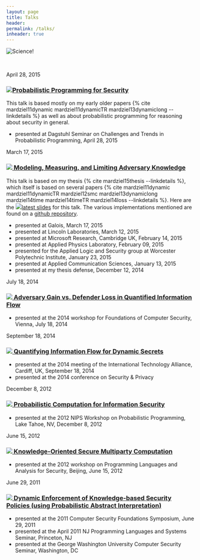 ```yaml
---
layout: page
title: Talks
header: 
permalink: /talks/
inheader: true
---
```


![Science!](/images/doge.jpeg)

&nbsp;

<!--# My talks #-->

<span class="post-meta">April 28, 2015</span>

### <a name="dagstuhl"/> [<img class="mediumicon" src="/images/icon_pptx.png"/>Probabilistic Programming for Security](/docs/mardziel15dagstuhl.pres.pptx) ###

This talk is based mostly on my early older papers {% cite mardziel11dynamic mardziel11dynamicTR mardziel13dynamiclong --linkdetails %} as well as about probabilistic programming for reasoning about security in general.

* presented at Dagstuhl Seminar on Challenges and Trends in Probabilistic Programming, April 28, 2015

<span class="post-meta">March 17, 2015</span>

### <a name="thesis"/> [<img class="mediumicon" src="/images/icon_pptx.png"/> Modeling, Measuring, and Limiting Adversary Knowledge](/docs/mardziel15thesis.latest-pres.pptx) ###

This talk is based on my thesis {% cite mardziel15thesis --linkdetails %}, which itself is based on several papers {% cite mardziel11dynamic mardziel11dynamicTR mardziel12smc mardziel13dynamiclong mardziel14time mardziel14timeTR mardziel14loss --linkdetails %}. Here are the [<img class="mediumicon" src="/images/icon_pptx.png"/>latest slides](/docs/mardziel15thesis.latest-pres.pptx) for this talk. The various implementations mentioned are found on a [github repository](https://github.com/plum-umd/qif).

* presented at Galois, March 17, 2015
* presented at Lincoln Laboratories, March 12, 2015
* presented at Microsoft Research, Cambridge UK, February 14, 2015
* presented at Applied Physics Laboratory, February 09, 2015
* presented for the Applied Logic and Security group at Worcester Polytechnic Institute, January 23, 2015
* presented at Applied Communication Sciences, January 13, 2015
* presented at my thesis defense, December 12, 2014

<span class="post-meta">July 18, 2014</span>

### [<img class="mediumicon" src="/images/icon_pdf.png"/> Adversary Gain vs. Defender Loss in Quantified Information Flow](/docs/mardziel14loss.pres.pdf)

* presented at the 2014 workshop for Foundations of Computer Security, Vienna, July 18, 2014

<span class="post-meta">September 18, 2014</span>

### [<img class="mediumicon" src="/images/icon_pdf.png"/> Quantifying Information Flow for Dynamic Secrets](/docs/mardziel14time.pres.pdf)
* presented at the 2014 meeting of the International Technology Alliance, Cardiff, UK, September 18, 2014
* presented at the 2014 conference on Security & Privacy

<span class="post-meta">December 8, 2012</span>

### [<img class="mediumicon" src="/images/icon_pptx.png"/> Probabilistic Computation for Information Security](/docs/mardziel12probabilistic.pres.pptx)
* presented at the 2012 NIPS Workshop on Probabilistic Programming, Lake Tahoe, NV, December 8, 2012

<span class="post-meta">June 15, 2012</span>

### [<img class="mediumicon" src="/images/icon_pptx.png"/> Knowledge-Oriented Secure Multiparty Computation](/docs/mardziel12smc.pres.pptx)
*  presented at the 2012 workshop on Programming Languages and Analysis for Security, Beijing, June 15, 2012

<span class="post-meta">June 29, 2011</span>

### [<img class="mediumicon" src="/images/icon_pptx.png"/> Dynamic Enforcement of Knowledge-based Security Policies (using Probabilistic Abstract Interpretation)](/docs/mardziel11dynamic.pres.pptx)

* presented at the 2011 Computer Security Foundations Symposium, June 29, 2011
* presented at the April 2011 NJ Programming Languages and Systems Seminar, Princeton, NJ
* presented at the George Washington University Computer Security Seminar, Washington, DC

<!--
Collaborator talks
================================

### Knowledge inference for optimizing and enforcing secure computations
* presented by Mike Hicks at the 2013 meeting of the International Technology Alliance

### Knowledge inference for optimizing secure multi-party computation
Aseem Rastogi gave a talk based on our work on secure computation {% cite rastogi13knowledge --linkdetails %}. Here are [<img class="icon" src="/images/icon_pptx.png"/>the slides](/docs/rastogi13knowledge.pres.pptx) he used. [Aseem Rastogi](http://www.cs.umd.edu/~aseem/) and [Matthew Hammer](http://www.cs.umd.edu/~hammer/) are continuing work on secure computation. 

* presented by Aseem Rastogi at the 2013 workshop on Programming Languages and Analysis for Security

### Secure sharing in distributed information management applications: problems and directions
* presented by Mike Hicks at the 2010 meeting of the International Technology Alliance
-->
